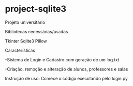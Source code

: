 # project-sqlite3

Projeto universitário

Bibliotecas necessárias/usadas

Tkinter
Sqlite3
Pillow

Características

-Sistema de Login e Cadastro com geração de um log.txt

-Criação, remoção e alteração de alunos, professores e salas

Instrução de uso:
  Comece o código executando pelo login.py
